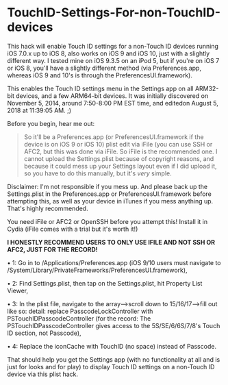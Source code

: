 # TouchID-Settings-For-non-TouchID-devices

This hack will enable Touch ID settings for a non-Touch ID devices running iOS 7.0.x up to iOS 8, also works on iOS 9 and iOS 10, just with a slightly different way. I tested mine on iOS 9.3.5 on an iPod 5, but if you're on iOS 7 or iOS 8, you'll have a slightly different method (via Preferences.app, whereas iOS 9 and 10's is through the PreferencesUI.framework).

This enables the Touch ID settings menu in the Settings app on all ARM32-bit devices, and a few ARM64-bit devices. It was initially discovered on November 5, 2014, around 7:50-8:00 PM EST time, and editedon August 5, 2018 at 11:39:05 AM. ;)



Before you begin, hear me out:

> So it'll be a Preferences.app (or PreferencesUI.framework if the device is on iOS 9 or iOS 10) plist edit via iFile (you can use SSH or AFC2, but this was done via iFile. So iFile is the recommended one.
> I cannot upload the Settings.plist because of copyright reasons, and because it could mess up your Settings layout even if I did upload it, so you have to do this manually, but it's *very* simple.

Disclaimer: I'm not responsible if you mess up. And please back up the Settings.plist in the Preferences.app or PreferencesUI.framework before attempting this, as well as your device in iTunes if you mess anything up. That's highly recommended.

You need iFile or AFC2 or OpenSSH before you attempt this! Install it in Cydia (iFile comes with a trial but it's worth it!)

**I HONESTLY RECOMMEND USERS TO ONLY USE IFILE AND NOT SSH OR AFC2, JUST FOR THE RECORD!**

• 1: Go in to /Applications/Preferences.app (iOS 9/10 users must navigate to /System/Library/PrivateFrameworks/PreferencesUI.framework),

• 2: Find Settings.plist, then tap on the Settings.plist, hit Property List Viewer,

• 3: In the plist file, navigate to the array—>scroll down to 15/16/17—>fill out like so: detail: replace PasscodeLockController with PSTouchIDPasscodeController (for the record: The PSTouchIDPasscodeController gives access to the 5S/SE/6/6S/7/8's Touch ID section, not Passcode),

• 4: Replace the iconCache with TouchID (no space) instead of Passcode.
 
That should help you get the Settings app (with no functionality at all and is just for looks and for play) to display Touch ID settings on a non-Touch ID device via this plist hack.
